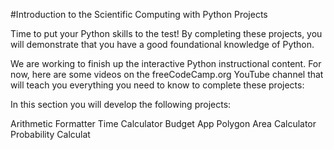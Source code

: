 #Introduction to the Scientific Computing with Python Projects

Time to put your Python skills to the test! By completing these projects, you will demonstrate that you have a good foundational knowledge of Python.

We are working to finish up the interactive Python instructional content. For now, here are some videos on the freeCodeCamp.org YouTube channel that will teach you everything you need to know to complete these projects:

In this section you will develop the following projects:

Arithmetic Formatter
Time Calculator
Budget App
Polygon Area Calculator
Probability Calculat
